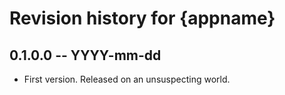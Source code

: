 # Revision history for {appname}

## 0.1.0.0 -- YYYY-mm-dd

* First version. Released on an unsuspecting world.
